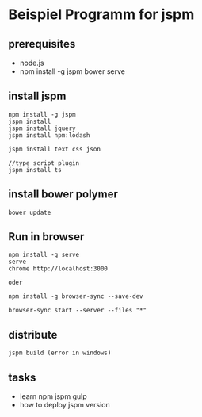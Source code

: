 # Beispiel Programm for jspm

## prerequisites

* node.js
* npm install -g jspm bower serve

## install jspm

	npm install -g jspm
	jspm install
	jspm install jquery
	jspm install npm:lodash
	
	jspm install text css json
	
	//type script plugin
	jspm install ts
	
## install bower polymer
	bower update
	
## Run in browser

	npm install -g serve
 	serve
	chrome http://localhost:3000
	
	oder
	
	npm install -g browser-sync --save-dev
	
	browser-sync start --server --files "*"
	
## distribute
	jspm build (error in windows)
	
## tasks

* learn npm jspm gulp
* how to deploy jspm version
